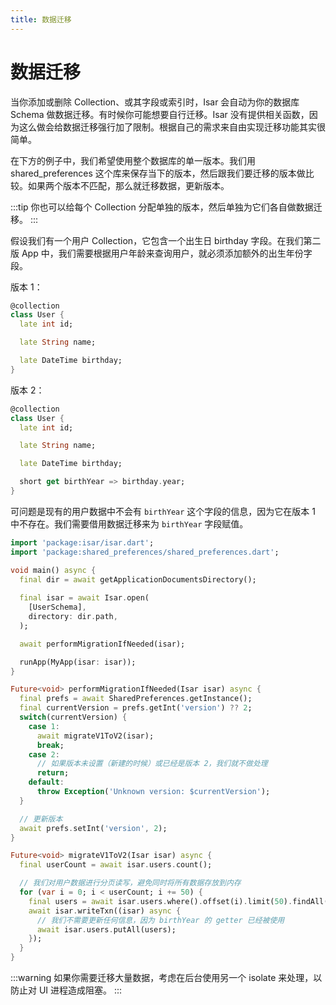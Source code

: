 ```yaml
---
title: 数据迁移
---
```


# 数据迁移

当你添加或删除 Collection、或其字段或索引时，Isar 会自动为你的数据库 Schema 做数据迁移。有时候你可能想要自行迁移。Isar 没有提供相关函数，因为这么做会给数据迁移强行加了限制。根据自己的需求来自由实现迁移功能其实很简单。

在下方的例子中，我们希望使用整个数据库的单一版本。我们用 shared_preferences 这个库来保存当下的版本，然后跟我们要迁移的版本做比较。如果两个版本不匹配，那么就迁移数据，更新版本。

:::tip
你也可以给每个 Collection 分配单独的版本，然后单独为它们各自做数据迁移。
:::

假设我们有一个用户 Collection，它包含一个出生日 birthday 字段。在我们第二版 App 中，我们需要根据用户年龄来查询用户，就必须添加额外的出生年份字段。

版本 1：

```dart
@collection
class User {
  late int id;

  late String name;

  late DateTime birthday;
}
```

版本 2：

```dart
@collection
class User {
  late int id;

  late String name;

  late DateTime birthday;

  short get birthYear => birthday.year;
}
```

可问题是现有的用户数据中不会有 `birthYear` 这个字段的信息，因为它在版本 1 中不存在。我们需要借用数据迁移来为 `birthYear` 字段赋值。

```dart
import 'package:isar/isar.dart';
import 'package:shared_preferences/shared_preferences.dart';

void main() async {
  final dir = await getApplicationDocumentsDirectory();
  
  final isar = await Isar.open(
    [UserSchema],
    directory: dir.path,
  );

  await performMigrationIfNeeded(isar);

  runApp(MyApp(isar: isar));
}

Future<void> performMigrationIfNeeded(Isar isar) async {
  final prefs = await SharedPreferences.getInstance();
  final currentVersion = prefs.getInt('version') ?? 2;
  switch(currentVersion) {
    case 1:
      await migrateV1ToV2(isar);
      break;
    case 2:
      // 如果版本未设置（新建的时候）或已经是版本 2，我们就不做处理
      return;
    default:
      throw Exception('Unknown version: $currentVersion');
  }

  // 更新版本
  await prefs.setInt('version', 2);
}

Future<void> migrateV1ToV2(Isar isar) async {
  final userCount = await isar.users.count();

  // 我们对用户数据进行分页读写，避免同时将所有数据存放到内存
  for (var i = 0; i < userCount; i += 50) {
    final users = await isar.users.where().offset(i).limit(50).findAll();
    await isar.writeTxn((isar) async {
      // 我们不需要更新任何信息，因为 birthYear 的 getter 已经被使用
      await isar.users.putAll(users);
    });
  }
}
```

:::warning
如果你需要迁移大量数据，考虑在后台使用另一个 isolate 来处理，以防止对 UI 进程造成阻塞。
:::
